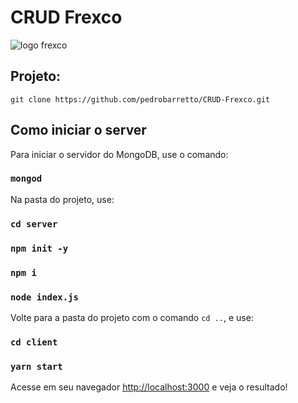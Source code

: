 # CRUD Frexco

![logo frexco](https://frexco.com.br/wp-content/uploads/2020/04/logo-frexco-slogan.png)

## Projeto:

`git clone https://github.com/pedrobarretto/CRUD-Frexco.git`

## Como iniciar o server

Para iniciar o servidor do MongoDB, use o comando:

### `mongod`

Na pasta do projeto, use:

### `cd server`
### `npm init -y`
### `npm i`
### `node index.js`

Volte para a pasta do projeto com o comando `cd ..`, e use:

### `cd client`
### `yarn start`

Acesse em seu navegador [http://localhost:3000](http://localhost:3000) e veja o resultado!
